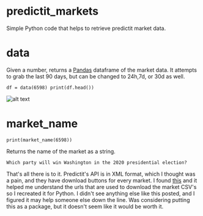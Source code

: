 # predictit_markets
Simple Python code that helps to retrieve predictit market data. 

# data
Given a number, returns a [Pandas](https://pandas.pydata.org/docs/) dataframe of the market data. It attempts to grab the last 90 days, but can be changed to 24h,7d, or 30d as well.

`df = data(6598)
print(df.head())`

![alt text](https://github.com/tuttlepower/predictit_markets/blob/master/images/output_example.PNG "Output Example")

# market_name

`print(market_name(6598))`

Returns the name of the market as a string. 

`Which party will win Washington in the 2020 presidential election?`

That's all there is to it. Predictit's API is in XML format, which I thought was a pain, and they have download buttons for every market. I found [this](https://gist.github.com/kiernann/bf5ba187a5070ecb6cfe34db76860c45) and it helped me understand the urls that are used to download the market CSV's so I recreated it for Python. I didn't see anything else like this posted, and I figured it may help someone else down the line. Was considering putting this as a package, but it doesn't seem like it would be worth it. 